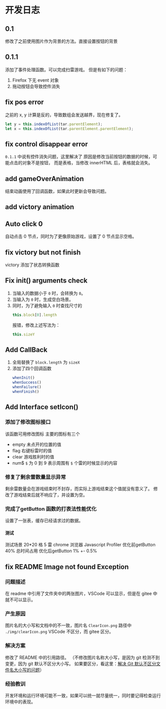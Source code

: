 # 开发日志
## 0.1
修改了之前使用图片作为背景的方法。直接设置按钮的背景

## 0.1.1
添加了事件处理函数。可以完成扫雷游戏。
但是有如下的问题：
1. Firefox 下无 event 对象
2. 拖动按钮会导致控件消失

## fix pos error
之前的 x, y 计算是反的，导致数组会发送越界，现在修复了。
```js
let y = this.indexOfList(tar.parentElement);
let x = this.indexOfList(tar.parentElement.parentElement);
```

## fix control disappear error
`0.1.1` 中说有控件消失问题，这里解决了
原因是修改当前按钮的数据的时候，可能点击的对象不是按钮，
而是表格，当修改 innerHTML 后，表格就会消失。

## add gameOverAnimation
结束动画使用了回调函数，如果此时更新会导致问题。

## add victory animation

## Auto click 0
自动点击 0 节点，同时为了更像原始游戏，设置了 0 节点显示空格。

## fix victory but not finish
victory 添加了状态转换函数


## Fix init() arguments check
1. 当输入的数据小于 `0` 时，会转换为 `0`。
2. 当输入为 `0` 时，生成空白场景。
3. 同时，为了避免输入 `0` 时查找尺寸的
    ```js
    this.block[0].length
    ```
    报错，修改上述写法为：
    ```js
    this.sizeY
    ```


## Add CallBack
1. 全局替换了 `block.length` 为 `sizeX`
2. 添加了四个回调函数
    ```js
    whenInit()
    whenSuccess()
    whenFailure()
    whenFinish()
    ```


## Add Interface setIcon()
### 添加了修改图标接口
该函数可用修改图标
主要的图标有三个
- empty  未点开的位置的值
- flag  右键标雷时的值
- clear  游戏胜利时的值
- num$  `$` 为 0 到 9 表示周围有 `$` 个雷的时候显示的内容

### 修复了剩余雷数量显示异常
剩余雷数量会在游戏结束时不封存，而实际上游戏结束这个值就没有意义了。
修改了游戏结束后就不响应了，并设置为空。

### 完成了getButton 函数的打表法性能优化
设置了一张表，缓存已经请求过的数据。
#### 测试
测试场景 20*20 格 5 雷
chrome 浏览器
Javascript Profiler
优化前getButton 40% 总时间占用
优化后getButton 1% +- 0.5% 

## fix README Image not found Exception
### 问题描述
在 readme 中引用了文件夹中的两张图片，VSCode 可以显示，但是在 gitee 中就不可以显示。

### 产生原因
图片名的大小写和文档中的不一致，图片名 `ClearIcon.png` 路径中 `./img/clearIcon.png`
VSCode 不区分，而 gitee 区分。

### 解决方案
修改了 README 中的引用路径。
（不修改图片名称大小写，是因为 git 检测不到变更，因为 git 默认不区分大小写。
如果要区分，看这里：[解决 Git 默认不区分文件名大小写的问题](https://www.jianshu.com/p/df0b0e8bcf9b)）

### 经验教训
开发环境和运行环境可能不一致，如果可以统一就尽量统一，同时要记得检查运行环境中的表现。